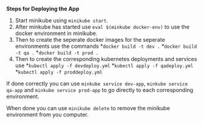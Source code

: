 **Steps for Deploying the App**
1. Start minikube using `minikube start`.
2. After minkube has started use `eval $(minkube docker-env)` to use the docker environment in minikube.
3. Then to create the seperate docker images for the seperate environments use the commands 
  *`docker build -t dev .`
  *`docker build -t qa .`
  *`docker build -t prod .`
4. Then to create the corresponding kubernetes deployments and services use
  *`kubectl apply -f devdeploy.yml`
  *`kubectl apply -f qadeploy.yml`
  *`kubectl apply -f proddeploy.yml`

If done correctly you can use `minkube service dev-app`, `minkube service qa-app` and `minkube service prod-app` to go directly to each corresponding environment.

When done you can use `minikube delete` to remove the minikube environment from you computer.